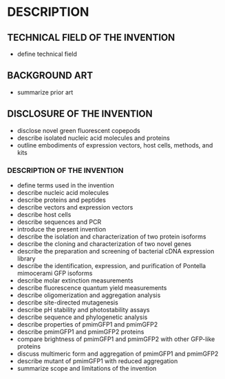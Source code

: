 # DESCRIPTION

## TECHNICAL FIELD OF THE INVENTION

- define technical field

## BACKGROUND ART

- summarize prior art

## DISCLOSURE OF THE INVENTION

- disclose novel green fluorescent copepods
- describe isolated nucleic acid molecules and proteins
- outline embodiments of expression vectors, host cells, methods, and kits

### DESCRIPTION OF THE INVENTION

- define terms used in the invention
- describe nucleic acid molecules
- describe proteins and peptides
- describe vectors and expression vectors
- describe host cells
- describe sequences and PCR
- introduce the present invention
- describe the isolation and characterization of two protein isoforms
- describe the cloning and characterization of two novel genes
- describe the preparation and screening of bacterial cDNA expression library
- describe the identification, expression, and purification of Pontella mimocerami GFP isoforms
- describe molar extinction measurements
- describe fluorescence quantum yield measurements
- describe oligomerization and aggregation analysis
- describe site-directed mutagenesis
- describe pH stability and photostability assays
- describe sequence and phylogenetic analysis
- describe properties of pmimGFP1 and pmimGFP2
- describe pmimGFP1 and pmimGFP2 proteins
- compare brightness of pmimGFP1 and pmimGFP2 with other GFP-like proteins
- discuss multimeric form and aggregation of pmimGFP1 and pmimGFP2
- describe mutant of pmimGFP1 with reduced aggregation
- summarize scope and limitations of the invention

